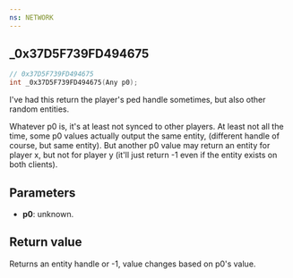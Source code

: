 ```yaml
---
ns: NETWORK
---
```

## _0x37D5F739FD494675

```c
// 0x37D5F739FD494675
int _0x37D5F739FD494675(Any p0);
```

I've had this return the player's ped handle sometimes, but also other random entities.

Whatever p0 is, it's at least not synced to other players.
At least not all the time, some p0 values actually output the same entity, (different handle of course, but same entity).
But another p0 value may return an entity for player x, but not for player y (it'll just return -1 even if the entity exists on both clients).

## Parameters
* **p0**: unknown.

## Return value
Returns an entity handle or -1, value changes based on p0's value.
